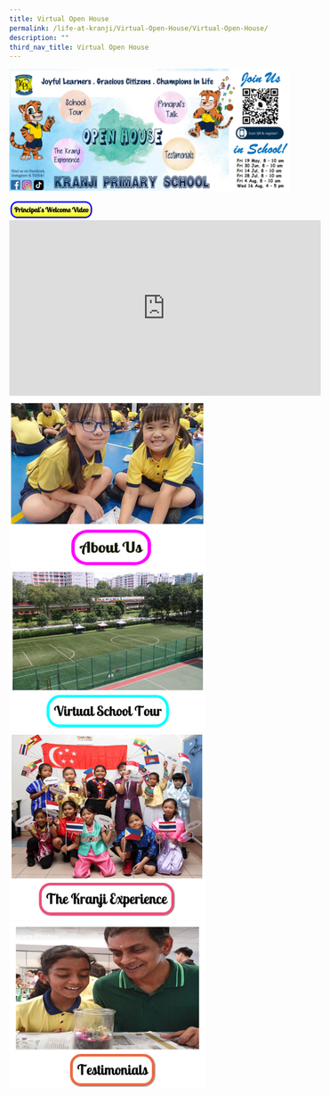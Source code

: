 ```yaml
---
title: Virtual Open House
permalink: /life-at-kranji/Virtual-Open-House/Virtual-Open-House/
description: ""
third_nav_title: Virtual Open House
---
```


![](/images/Life%20@%20Kranji/Virtual%20Open%20House/Virtual%20Open%20House/open%20house%20for%20p1%20registration%202023.png)



<img style="width:30%;height:50%" src="/images/Life%20@%20Kranji/Virtual%20Open%20House/About%20us/P%20BUtton.png">

<iframe width="560" height="315" src="https://www.youtube.com/embed/cyNyP1-3Nrc" title="YouTube video player" frameborder="0" allow="accelerometer; autoplay; clipboard-write; encrypted-media; gyroscope; picture-in-picture" allowfullscreen=""></iframe>



<div>

<div style="float: left">

<a href="/life-at-kranji/Virtual-Open-House/About-Us/">

	
<img style="width:70%;height:50%" src="/images/Life%20@%20Kranji/Virtual%20Open%20House/Virtual%20Open%20House/V2.png">


</a>

</div>

<div>

</div>

</div>

<div>

<div style="float: left">

<a href="/life-at-kranji/Virtual-Open-House/Virtual-School-Tour/">

<img style="width:70%;height:50%" src="/images/Life%20@%20Kranji/Virtual%20Open%20House/Virtual%20Open%20House/V3.png">



</a>

</div>

<div>

</div>

</div>

<div>

<div style="float: left">

<a href="/life-at-kranji/Virtual-Open-House/The-Kranji-Experience/">

<img style="width:70%;height:50%" src="/images/Life%20@%20Kranji/Virtual%20Open%20House/Virtual%20Open%20House/V4.png">



</a>

</div>

<div>

</div>

</div>

<div>

<div style="float: left">

<a href="/life-at-kranji/Virtual-Open-House/Testimonials-for-our-School/">

<img style="width:70%;height:50%" src="/images/Life%20@%20Kranji/Virtual%20Open%20House/Virtual%20Open%20House/V5.png">


</a>

</div>

<div>

</div>

</div>